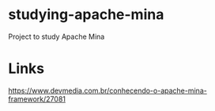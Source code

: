 # studying-apache-mina
Project to study Apache Mina

# Links

https://www.devmedia.com.br/conhecendo-o-apache-mina-framework/27081


